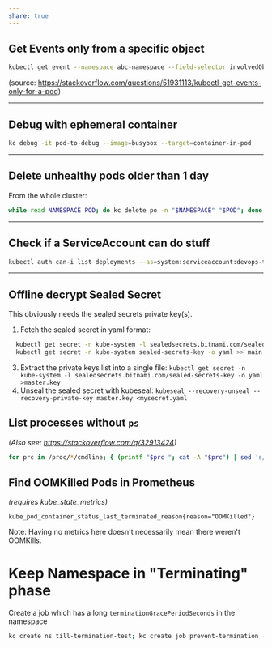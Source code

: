 ```yaml
---
share: true
---
```


## Get Events only from a specific object

```bash
kubectl get event --namespace abc-namespace --field-selector involvedObject.name=my-pod-zl6m6
```
(source: https://stackoverflow.com/questions/51931113/kubectl-get-events-only-for-a-pod)

---

## Debug with ephemeral container


```bash
kc debug -it pod-to-debug --image=busybox --target=container-in-pod
```

---

## Delete unhealthy pods older than 1 day

From the whole cluster:

```bash
while read NAMESPACE POD; do kc delete po -n "$NAMESPACE" "$POD"; done <<< $(kubectl get po -A --no-headers | grep -vE "Running|Completed" | grep -P '\dd\d+h$'| awk '{print $1, $2}')
```


---

## Check if a ServiceAccount can do stuff

```bash
kubectl auth can-i list deployments --as=system:serviceaccount:devops-tools:api-service-account
```

---

## Offline decrypt Sealed Secret

This obviously needs the sealed secrets private key(s).

1. Fetch the sealed secret in yaml format:
```bash
  kubectl get secret -n kube-system -l sealedsecrets.bitnami.com/sealed-secrets-key -o yaml >main.key
  kubectl get secret -n kube-system sealed-secrets-key -o yaml >> main.key
  ```
3. Extract the private keys list into a single file: `kubectl get secret -n kube-system -l sealedsecrets.bitnami.com/sealed-secrets-key -o yaml >master.key`  
4. Unseal the sealed secret with kubeseal: `kubeseal --recovery-unseal --recovery-private-key master.key <mysecret.yaml` 

## List processes without `ps`
*(Also see: https://stackoverflow.com/q/32913424)*

```bash
for prc in /proc/*/cmdline; { (printf "$prc "; cat -A "$prc") | sed 's/\^@/ /g;s|/proc/||;s|/cmdline||'; echo; }
```


## Find OOMKilled Pods in Prometheus

*(requires kube_state_metrics)*

```promql
kube_pod_container_status_last_terminated_reason{reason="OOMKilled"}
```

Note: Having no metrics here doesn't necessarily mean there weren't OOMKills.

# Keep Namespace in "Terminating" phase
Create a job which has a long `terminationGracePeriodSeconds` in the namespace

```bash
kc create ns till-termination-test; kc create job prevent-termination -n till-termination-test --image=alpine --dry-run=client -o json -- sleep infinity | jq '.spec.template.spec.terminationGracePeriodSeconds = 999' | kc apply --dry-run=server -f-
```
